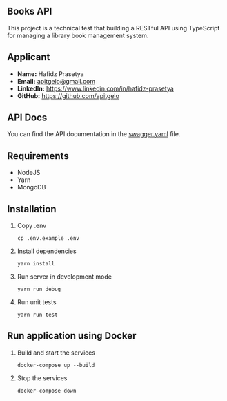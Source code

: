 ## Books API
This project is a technical test that building a RESTful API using TypeScript for managing a library book management system.

## Applicant
- **Name:** Hafidz Prasetya
- **Email:** apitgelo@gmail.com
- **LinkedIn:** https://www.linkedin.com/in/hafidz-prasetya
- **GitHub:** https://github.com/apitgelo

## API Docs
You can find the API documentation in the [swagger.yaml](./docs/swagger.yaml) file.

## Requirements
- NodeJS
- Yarn
- MongoDB

## Installation
1. Copy .env
   ```
   cp .env.example .env
   ```
1. Install dependencies
   ```
   yarn install
   ```
1. Run server in development mode
   ```
   yarn run debug
   ```
1. Run unit tests
   ```
   yarn run test
   ```

## Run application using Docker
1. Build and start the services
   ```
   docker-compose up --build
   ```
1. Stop the services
   ```
   docker-compose down
   ```
